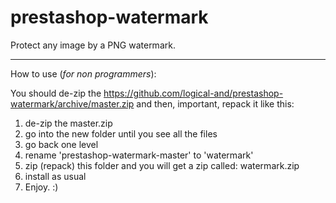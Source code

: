 prestashop-watermark
====================

Protect any image by a PNG watermark.

---

How to use (*for non programmers*):

You should de-zip the https://github.com/logical-and/prestashop-watermark/archive/master.zip
and then, important, repack it like this:
 
1.  de-zip the master.zip
1. go into the new folder until you see all the files
1. go back one level
1. rename 'prestashop-watermark-master' to 'watermark'
1. zip (repack) this folder and you will get a zip called: watermark.zip
1. install as usual
1. Enjoy. :)

